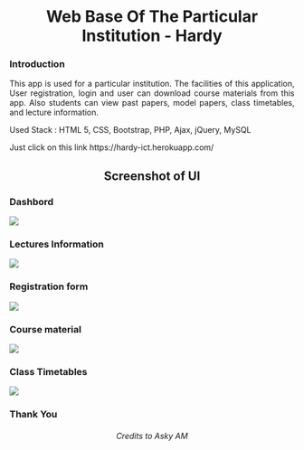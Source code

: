 <h1 align="center">Web Base Of The Particular Institution - Hardy</h1>

### Introduction

<p align="justify">This app is used for a particular institution. The facilities of this application, User registration, login and user can download course materials from this app. Also students can view past papers, model papers, class timetables, and lecture information.</p>

<p>Used Stack : HTML 5, CSS, Bootstrap, PHP, Ajax, jQuery, MySQL</p>

<p>Just click on this link 
https://hardy-ict.herokuapp.com/ </p>

<h2 align="center">Screenshot of UI</h2>

<h3>Dashbord</h3>
<img src="https://user-images.githubusercontent.com/89337309/196250539-f9f10b25-4a2b-45ad-ab0b-82c4bbd7d457.png">

<h3>Lectures Information</h3>
<img src="https://user-images.githubusercontent.com/89337309/196200436-2255dd8f-4d99-4c9f-bb7d-4e96e01584c6.png">

<h3>Registration form</h3>
<img src="https://user-images.githubusercontent.com/89337309/196199154-7f5b1786-c165-4774-98fc-25d5604cc4cd.png">

<h3>Course material</h3>
<img src="https://user-images.githubusercontent.com/89337309/196199496-7f097844-c8b6-46b5-b4a6-67fbe00fdbe6.png">

<h3>Class Timetables</h3>
<img src="https://user-images.githubusercontent.com/89337309/196199718-b69dd9f1-e06d-4cb5-b546-b81f94710140.png">


<h3>Thank You</h3>

<h6 align="center">Credits to Asky AM</h6>
